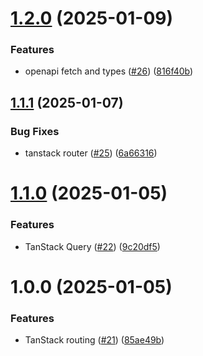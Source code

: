 # [1.2.0](https://github.com/b-Rogers/react-typescript-vite-template/compare/v1.1.1...v1.2.0) (2025-01-09)


### Features

* openapi fetch and types ([#26](https://github.com/b-Rogers/react-typescript-vite-template/issues/26)) ([816f40b](https://github.com/b-Rogers/react-typescript-vite-template/commit/816f40b12bd83d05c7ea561aec4dd35dd523ba25))

## [1.1.1](https://github.com/b-Rogers/react-typescript-vite-template/compare/v1.1.0...v1.1.1) (2025-01-07)


### Bug Fixes

* tanstack router ([#25](https://github.com/b-Rogers/react-typescript-vite-template/issues/25)) ([6a66316](https://github.com/b-Rogers/react-typescript-vite-template/commit/6a663168bdc2799e43fb49d2d2a9f9619ab3047b))

# [1.1.0](https://github.com/b-Rogers/react-typescript-template/compare/v1.0.0...v1.1.0) (2025-01-05)


### Features

* TanStack Query ([#22](https://github.com/b-Rogers/react-typescript-template/issues/22)) ([9c20df5](https://github.com/b-Rogers/react-typescript-template/commit/9c20df5c628b166c435c480a0116dd2db5273395))

# 1.0.0 (2025-01-05)


### Features

* TanStack routing ([#21](https://github.com/b-Rogers/react-typescript-template/issues/21)) ([85ae49b](https://github.com/b-Rogers/react-typescript-template/commit/85ae49b3e49a109ef5e24acc691308c26a0a9b9c))
